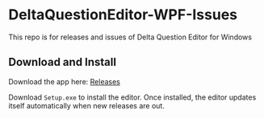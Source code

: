 # DeltaQuestionEditor-WPF-Issues
This repo is for releases and issues of Delta Question Editor for Windows

## Download and Install

Download the app here: [Releases](https://github.com/Henry-YSLin/DeltaQuestionEditor-WPF-Issues/releases/latest)

Download `Setup.exe` to install the editor. Once installed, the editor updates itself automatically when new releases are out.
